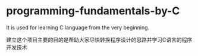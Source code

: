 # programming-fundamentals-by-C
It is used for learning C language from the very beginning.

建立这个项目主要的目的是帮助大家尽快转换程序设计的思路并学习C语言的程序开发技术

